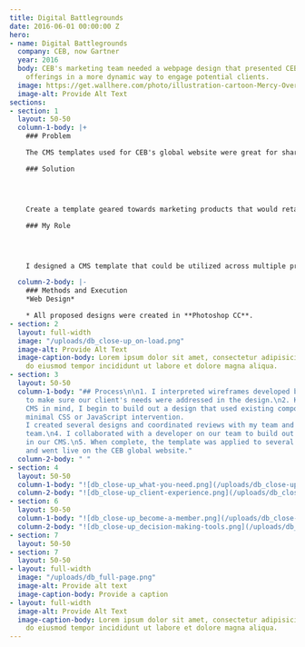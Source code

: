 ```yaml
---
title: Digital Battlegrounds
date: 2016-06-01 00:00:00 Z
hero:
- name: Digital Battlegrounds
  company: CEB, now Gartner
  year: 2016
  body: CEB's marketing team needed a webpage design that presented CEB's product
    offerings in a more dynamic way to engage potential clients.
  image: https://get.wallhere.com/photo/illustration-cartoon-Mercy-Overwatch-Overwatch-L-cio-Overwatch-Ana-Overwatch-Symmetra-Overwatch-Zenyatta-Overwatch-12505.png
  image-alt: Provide Alt Text
sections:
- section: 1
  layout: 50-50
  column-1-body: |+
    ### Problem

    The CMS templates used for CEB's global website were great for sharing data and information but not optimized for promoting and selling products.

    ### Solution




    Create a template geared towards marketing products that would retain content control through our CMS so the marketing team could update pages whenever needed without the help of the web design team.

    ### My Role




    I designed a CMS template that could be utilized across multiple products.

  column-2-body: |-
    ### Methods and Execution
    *Web Design*

    * All proposed designs were created in **Photoshop CC**.
- section: 2
  layout: full-width
  image: "/uploads/db_close-up_on-load.png"
  image-alt: Provide Alt Text
  image-caption-body: Lorem ipsum dolor sit amet, consectetur adipisicing elit, sed
    do eiusmod tempor incididunt ut labore et dolore magna aliqua.
- section: 3
  layout: 50-50
  column-1-body: "## Process\n\n1. I interpreted wireframes developed by a consultant
    to make sure our client's needs were addressed in the design.\n2. Keeping our
    CMS in mind, I begin to build out a design that used existing components and needed
    minimal CSS or JavaScript intervention.                                     \n3.
    I created several designs and coordinated reviews with my team and the marketing
    team.\n4. I collaborated with a developer on our team to build out the template
    in our CMS.\n5. When complete, the template was applied to several product pages
    and went live on the CEB global website."
  column-2-body: " "
- section: 4
  layout: 50-50
  column-1-body: "![db_close-up_what-you-need.png](/uploads/db_close-up_what-you-need.png)"
  column-2-body: "![db_close-up_client-experience.png](/uploads/db_close-up_client-experience.png)"
- section: 6
  layout: 50-50
  column-1-body: "![db_close-up_become-a-member.png](/uploads/db_close-up_become-a-member.png)"
  column-2-body: "![db_close-up_decision-making-tools.png](/uploads/db_close-up_decision-making-tools.png)"
- section: 7
  layout: 50-50
- section: 7
  layout: 50-50
- layout: full-width
  image: "/uploads/db_full-page.png"
  image-alt: Provide alt text
  image-caption-body: Provide a caption
- layout: full-width
  image-alt: Provide Alt Text
  image-caption-body: Lorem ipsum dolor sit amet, consectetur adipisicing elit, sed
    do eiusmod tempor incididunt ut labore et dolore magna aliqua.
---
```


